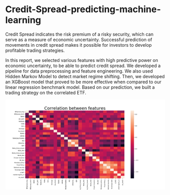 # Credit-Spread-predicting-machine-learning

Credit Spread indicates the risk premium of a risky security, which can serve as a measure of economic uncertainty. Successful prediction of movements in credit spread makes it possible for investors to develop profitable trading strategies. 

In this report, we selected various features with high predictive power on economic uncertainty, to be able to predict credit spread. We developed a pipeline for data preprocessing and feature engineering. We also used Hidden Markov Model to detect market regime shifting. Then, we developed an XGBoost model that proved to be more effective when compared to our linear regression benchmark model. Based on our prediction, we built a trading strategy on the correlated ETF.

![](corr.png)
